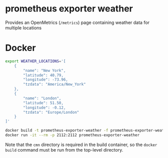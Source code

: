 # prometheus exporter weather

Provides an OpenMetrics (`/metrics`) page containing weather data for multiple locations


# Docker

```bash
export WEATHER_LOCATIONS='[
    {
        "name": "New York",
        "latitude": 40.79,
        "longitude": -73.96,
        "tzdata": "America/New_York"
    },
    {
        "name": "London",
        "latitude": 51.50,
        "longitude": -0.12,
        "tzdata": "Europe/London"
    }
]'
```

```bash
docker build -t prometheus-exporter-weather -f prometheus-exporter-weather/Dockerfile .
docker run -it --rm -p 2112:2112 prometheus-exporter-weather
```

Note that the `cmn` directory is required in the build container, so the `docker build` command must be run from the top-level directory.
